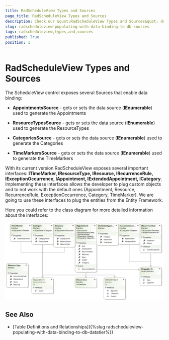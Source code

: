 ```yaml
---
title: RadScheduleView Types and Sources
page_title: RadScheduleView Types and Sources
description: Check our &quot;RadScheduleView Types and Sources&quot; documentation article for the RadScheduleView WPF control.
slug: radscheduleview-populating-with-data-binding-to-db-sources
tags: radscheduleview,types,and,sources
published: True
position: 1
---
```


# RadScheduleView Types and Sources

The ScheduleView control exposes several Sources that enable data binding:

* __AppointmentsSource__ - gets or sets the data source (__IEnumerable__) used to generate  the Appointments

* __ResourceTypesSource__ - gets or sets the data source (__IEnumerable__) used to generate the ResourceTypes

* __CategoriesSource__ - gets or sets the data source (__IEnumerable__) used to generate the Categories

* __TimeMarkersSource__ - gets or sets the data source (__IEnumerable__) used to generate the TimeMarkers

With its current version RadScheduleView exposes several important interfaces: __ITimeMarker, IResourceType, IResource, IRecurrenceRule, IExceptionOccurrence, IAppointment, IExtendedAppointment, ICategory__. Implementing these interfaces allows the developer to plug custom objects and to not work with the default ones (Appointment, Resource, RecurrenceRule, ExceptionOccurrence, Category, TimeMarker). We are going to use these interfaces to plug the entities from the Entity Framework.

Here you could refer to the class diagram for more detailed information about the interfaces:

![radscheduleview populating with data schedule View Types Diagram](images/radscheduleview_populating_with_data_scheduleViewTypesDiagram.png)

## See Also

 * [Table Definitions and Relationships]({%slug radscheduleview-populating-with-data-binding-to-db-datatier%})